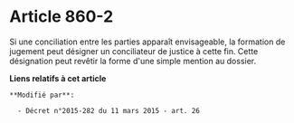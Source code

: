 # Article 860-2

Si une conciliation entre les parties apparaît envisageable, la formation de jugement peut        désigner un conciliateur de
justice à cette fin. Cette désignation peut revêtir la forme d'une simple mention au dossier.

**Liens relatifs à cet article**

	**Modifié par**:

	  - Décret n°2015-282 du 11 mars 2015 - art. 26
